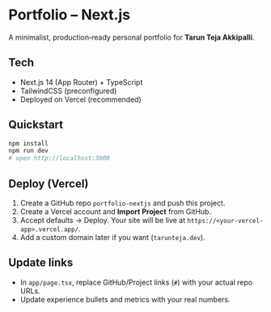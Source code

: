 # Portfolio – Next.js

A minimalist, production‑ready personal portfolio for **Tarun Teja Akkipalli**.

## Tech
- Next.js 14 (App Router) + TypeScript
- TailwindCSS (preconfigured)
- Deployed on Vercel (recommended)

## Quickstart
```bash
npm install
npm run dev
# open http://localhost:3000
```

## Deploy (Vercel)
1. Create a GitHub repo `portfolio-nextjs` and push this project.
2. Create a Vercel account and **Import Project** from GitHub.
3. Accept defaults → Deploy. Your site will be live at `https://<your-vercel-app>.vercel.app/`.
4. Add a custom domain later if you want (`tarunteja.dev`).

## Update links
- In `app/page.tsx`, replace GitHub/Project links (`#`) with your actual repo URLs.
- Update experience bullets and metrics with your real numbers.
